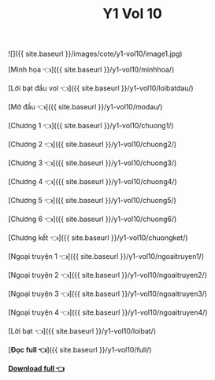 ﻿---
layout: post
title: Y1 Vol 10
---

![]({{ site.baseurl }}/images/cote/y1-vol10/image1.jpg)

[Minh họa 👈]({{ site.baseurl }}/y1-vol10/minhhoa/)

[Lời bạt đầu vol 👈]({{ site.baseurl }}/y1-vol10/loibatdau/)

[Mở đầu 👈]({{ site.baseurl }}/y1-vol10/modau/)

[Chương 1 👈]({{ site.baseurl }}/y1-vol10/chuong1/)

[Chương 2 👈]({{ site.baseurl }}/y1-vol10/chuong2/)

[Chương 3 👈]({{ site.baseurl }}/y1-vol10/chuong3/)

[Chương 4 👈]({{ site.baseurl }}/y1-vol10/chuong4/)

[Chương 5 👈]({{ site.baseurl }}/y1-vol10/chuong5/)

[Chương 6 👈]({{ site.baseurl }}/y1-vol10/chuong6/)

[Chương kết 👈]({{ site.baseurl }}/y1-vol10/chuongket/)

[Ngoại truyện 1 👈]({{ site.baseurl }}/y1-vol10/ngoaitruyen1/)

[Ngoại truyện 2 👈]({{ site.baseurl }}/y1-vol10/ngoaitruyen2/)

[Ngoại truyện 3 👈]({{ site.baseurl }}/y1-vol10/ngoaitruyen3/)

[Ngoại truyện 4 👈]({{ site.baseurl }}/y1-vol10/ngoaitruyen4/)

[Lời bạt 👈]({{ site.baseurl }}/y1-vol10/loibat/)

[**Đọc full 👈**]({{ site.baseurl }}/y1-vol10/full/)

[**Download full 👈**](https://cote.eu.org/cote.ga/y1/vol10.docx)